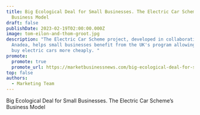 ```yaml
---
title: Big Ecological Deal for Small Businesses. The Electric Car Scheme’s
  Business Model
draft: false
publishDate: 2023-02-19T02:00:00.000Z
image: tom-eilon-and-thom-groot.jpg
description: "The Electric Car Scheme project, developed in collaboration with
  Anadea, helps small businesses benefit from the UK's program allowing them to
  buy electric cars more cheaply. "
promote:
  promote: true
  promote_url: https://marketbusinessnews.com/big-ecological-deal-for-small-businesses-the-electric-car-schemes-business-model/320785/
top: false
authors:
  - Marketing Team
---
```

Big Ecological Deal for Small Businesses. The Electric Car Scheme’s Business Model
